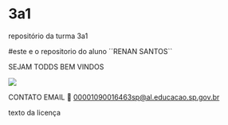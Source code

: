 # 3a1

repositório da turma 3a1

#este e o repositorio do aluno ´´RENAN SANTOS``

SEJAM TODDS BEM VINDOS

![](https://media1.tenor.com/m/oeBy_0qFStoAAAAd/sacanagem-santos.gif)

CONTATO EMAIL 📧 00001090016463sp@al.educacao.sp.gov.br

texto da licença
